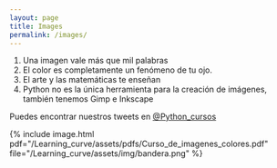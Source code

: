 ```yaml
---
layout: page
title: Images
permalink: /images/
---
```


1. Una imagen vale más que mil palabras
2. El color es completamente un fenómeno de tu ojo.
3. El arte y las matemáticas te enseñan
4. Python no es la única herramienta para la creación de imágenes, también tenemos Gimp e Inkscape


Puedes encontrar nuestros tweets en [@Python_cursos](https://twitter.com/Python_cursos)

{% include image.html 
pdf="/Learning_curve/assets/pdfs/Curso_de_imagenes_colores.pdf"
file="/Learning_curve/assets/img/bandera.png"
%}

